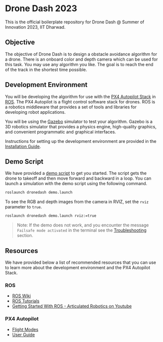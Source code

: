 # Drone Dash 2023
This is the official boilerplate repository for Drone Dash @ Summer of Innovation 2023, IIT Dharwad.

## Objective
The objective of Drone Dash is to design a obstacle avoidance algorithm for a drone. There is an onboard color and depth camera which can be used for this task. You may use any algorithm you like. The goal is to reach the end of the track in the shortest time possible.

## Development Environment
You will be developing the algorithm for use with the [PX4 Autopilot Stack](https://px4.io/) in [ROS](https://www.ros.org/). The PX4 Autopilot is a flight control software stack for drones. ROS is a robotics middleware that provides a set of tools and libraries for developing robot applications.

You will be using the [Gazebo](https://classic.gazebosim.org/) simulator to test your algorithm. Gazebo is a 3D robotics simulator that provides a physics engine, high-quality graphics, and convenient programmatic and graphical interfaces.

Instructions for setting up the development environment are provided in the [Installation Guide](./docs/Noetic/Installation.md).

## Demo Script
We have provided a [demo script](./scripts/demo_node.py) to get you started. The script gets the drone to takeoff and then move forward and backward in a loop. You can launch a simulation with the demo script using the following command.
```bash
roslaunch dronedash demo.launch
```

To see the RGB and depth images from the camera in RVIZ, set the `rviz` parameter to `true`.
```bash
roslaunch dronedash demo.launch rviz:=true
```

> Note: If the demo does not work, and you encounter the message `Failsafe mode activated` in the terminal see the [Troubleshooting](./docs/Troubleshooting#failsafe-mode-activated) section.

## Resources
We have provided below a list of recommended resources that you can use to learn more about the development environment and the PX4 Autopilot Stack.

### ROS
* [ROS Wiki](https://wiki.ros.org/)
* [ROS Tutorials](https://wiki.ros.org/ROS/Tutorials)
* [Getting Started With ROS - Articulated Robotics on Youtube](https://youtube.com/playlist?list=PLunhqkrRNRhYYCaSTVP-qJnyUPkTxJnBt)

### PX4 Autopilot
* [Flight Modes](https://docs.px4.io/v1.13/en/flight_modes#multicopter)
* [User Guide](https://docs.px4.io/v1.13/en/ros/ros1.html)